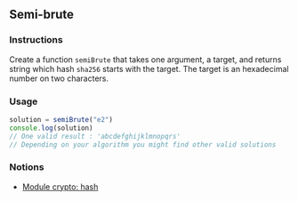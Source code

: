 ## Semi-brute

### Instructions

Create a function `semiBrute` that takes one argument, a target, and returns string which hash `sha256` starts with the target. The target is an hexadecimal number on two characters.

### Usage

```js
solution = semiBrute("e2")
console.log(solution)
// One valid result : 'abcdefghijklmnopqrs'
// Depending on your algorithm you might find other valid solutions

```

### Notions

- [Module crypto: hash](https://nodejs.org/docs/latest-v14.x/api/crypto.html#crypto_class_hash)
